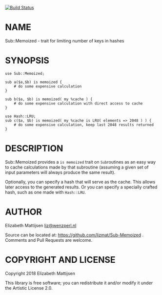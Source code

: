 [![Build Status](https://travis-ci.org/lizmat/Sub-Memoized.svg?branch=master)](https://travis-ci.org/lizmat/Sub-Memoized)

NAME
====

Sub::Memoized - trait for limiting number of keys in hashes

SYNOPSIS
========

    use Sub::Memoized;

    sub a($a,$b) is memoized {
        # do some expensive calculation
    }

    sub b($a, $b) is memoized( my %cache ) {
        # do some expensive calculation with direct access to cache
    }

    use Hash::LRU;
    sub c($a, $b) is memoized( my %cache is LRU( elements => 2048 ) ) {
        # do some expensive calculation, keep last 2048 results returned
    }

DESCRIPTION
===========

Sub::Memoized provides a `is memoized` trait on `Sub`routines as an easy way to cache calculations made by that subroutine (assuming a given set of input parameters will always produce the same result).

Optionally, you can specify a hash that will serve as the cache. This allows later access to the generated results. Or you can specify a specially crafted hash, such as one made with `Hash::LRU`.

AUTHOR
======

Elizabeth Mattijsen <liz@wenzperl.nl>

Source can be located at: https://github.com/lizmat/Sub-Memoized . Comments and Pull Requests are welcome.

COPYRIGHT AND LICENSE
=====================

Copyright 2018 Elizabeth Mattijsen

This library is free software; you can redistribute it and/or modify it under the Artistic License 2.0.

